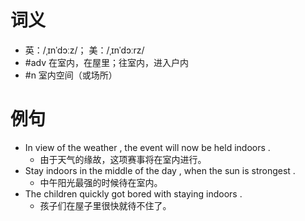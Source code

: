 # 词义
- 英：/ˌɪnˈdɔːz/； 美：/ˌɪnˈdɔːrz/
- #adv 在室内，在屋里；往室内，进入户内
- #n 室内空间（或场所）
# 例句
- In view of the weather , the event will now be held indoors .
	- 由于天气的缘故，这项赛事将在室内进行。
- Stay indoors in the middle of the day , when the sun is strongest .
	- 中午阳光最强的时候待在室内。
- The children quickly got bored with staying indoors .
	- 孩子们在屋子里很快就待不住了。
